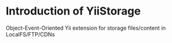 Introduction of YiiStorage
========================

Object-Event-Oriented Yii extension for storage files/content in LocalFS/FTP/CDNs
